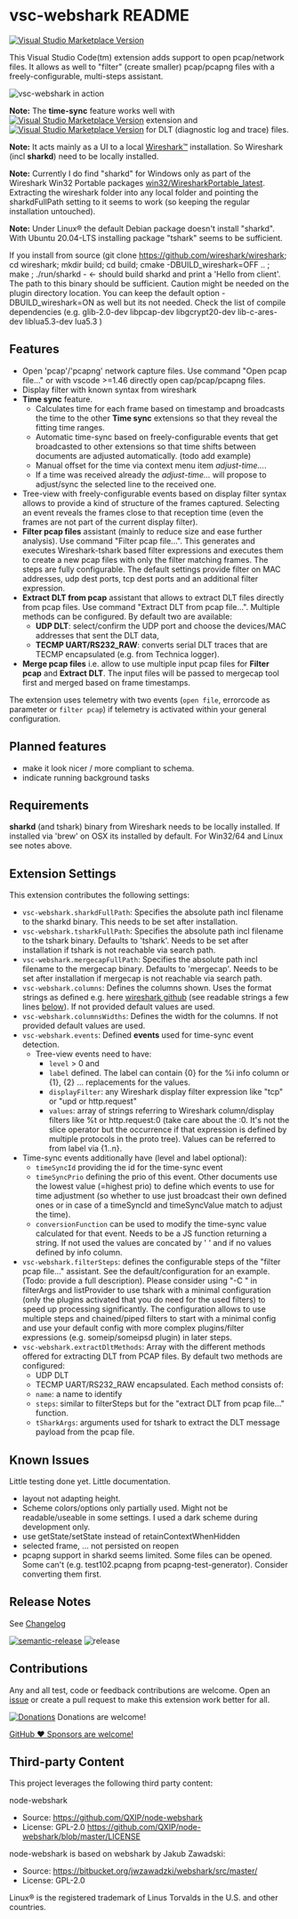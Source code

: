# vsc-webshark README

[![Visual Studio Marketplace Version](https://img.shields.io/visual-studio-marketplace/v/mbehr1.vsc-webshark?color=green&label=vsc-webshark&logo=visual-studio-code)](https://marketplace.visualstudio.com/items?itemName=mbehr1.vsc-webshark)

This Visual Studio Code(tm) extension adds support to open pcap/network files. It allows as well to "filter" (create smaller) pcap/pcapng files with a freely-configurable, multi-steps assistant.

![vsc-webshark in action](https://github.com/mbehr1/vsc-webshark/raw/master/images/vsc-webshark_1.png)

**Note:** The **time-sync** feature works well with [![Visual Studio Marketplace Version](https://img.shields.io/visual-studio-marketplace/v/mbehr1.smart-log?color=green&label=smart-log&logo=visual-studio-code)](https://marketplace.visualstudio.com/items?itemName=mbehr1.smart-log) extension and [![Visual Studio Marketplace Version](https://img.shields.io/visual-studio-marketplace/v/mbehr1.dlt-logs?color=green&label=dlt-logs&logo=visual-studio-code)](https://marketplace.visualstudio.com/items?itemName=mbehr1.dlt-logs) for DLT (diagnostic log and trace) files.

**Note:** It acts mainly as a UI to a local [Wireshark&trade;](https://www.wireshark.org) installation. So Wireshark (incl **sharkd**) need to be locally installed.

**Note:** Currently I do find "sharkd" for Windows only as part of the Wireshark Win32 Portable packages [win32/WiresharkPortable_latest](https://wireshark.org/download/win32/WiresharkPortable_latest.paf.exe). Extracting the wireshark folder into any local folder and pointing the sharkdFullPath setting to it seems to work (so keeping the regular installation untouched).

**Note:** Under Linux&reg; the default Debian package doesn't install "sharkd". 
With Ubuntu 20.04-LTS installing package "tshark" seems to be sufficient.

If you install from source (git clone https://github.com/wireshark/wireshark; cd wireshark; mkdir build; cd build; cmake -DBUILD_wireshark=OFF .. ; make ; ./run/sharkd -   <- should build sharkd and print a 'Hello from client'. The path to this binary should be sufficient. Caution might be needed on the plugin directory location. You can keep the default option -DBUILD_wireshark=ON as well but its not needed. Check the list of compile dependencies (e.g. glib-2.0-dev libpcap-dev libgcrypt20-dev lib-c-ares-dev liblua5.3-dev lua5.3 )

## Features

- Open 'pcap'/'pcapng' network capture files. Use command "Open pcap file..." or with vscode >=1.46 directly open cap/pcap/pcapng files.
- Display filter with known syntax from wireshark
- **Time sync** feature.
  - Calculates time for each frame based on timestamp and broadcasts the time to the other **Time sync** extensions so that they reveal the fitting time ranges.
  - Automatic time-sync based on freely-configurable events that get broadcasted to other extensions so that time shifts between documents are adjusted automatically. (todo add example)
  - Manual offset for the time via context menu item *adjust-time...*.
  - If a time was received already the *adjust-time...* will propose to adjust/sync the selected line to the received one.
- Tree-view with freely-configurable events based on display filter syntax allows to provide a kind of structure of the frames captured. Selecting an event reveals the frames close to that reception time (even the frames are not part of the current display filter).
- **Filter pcap files** assistant (mainly to reduce size and ease further analysis). Use command "Filter pcap file...". This generates and executes Wireshark-tshark based filter expressions and executes them to create a new pcap files with only the filter matching frames. The steps are fully configurable. The default settings provide filter on MAC addresses, udp dest ports, tcp dest ports and an additional filter expression.
- **Extract DLT from pcap** assistant that allows to extract DLT files directly from pcap files. Use command "Extract DLT from pcap file...". Multiple methods can be configured. By default two are available: 
  - **UDP DLT**: select/confirm the UDP port and choose the devices/MAC addresses that sent the DLT data,
  - **TECMP UART/RS232_RAW**: converts serial DLT traces that are TECMP encapsulated (e.g. from Technica logger).
- **Merge pcap files** i.e. allow to use multiple input pcap files for **Filter pcap** and **Extract DLT**. The input files will be passed to mergecap tool first and merged based on frame timestamps.

The extension uses telemetry with two events (`open file`, errorcode as parameter or `filter pcap`) if telemetry is activated within your general configuration.

## Planned features

- make it look nicer / more compliant to schema.
- indicate running background tasks

## Requirements

**sharkd** (and tshark) binary from Wireshark needs to be locally installed. If installed via 'brew' on OSX its installed by default. For Win32/64 and Linux see notes above.

## Extension Settings

This extension contributes the following settings:

* `vsc-webshark.sharkdFullPath`: Specifies the absolute path incl filename to the sharkd binary. This needs to be set after installation.
* `vsc-webshark.tsharkFullPath`: Specifies the absolute path incl filename to the tshark binary. Defaults to 'tshark'. Needs to be set after installation if tshark is not reachable via search path.
* `vsc-webshark.mergecapFullPath`: Specifies the absolute path incl filename to the mergecap binary. Defaults to 'mergecap'. Needs to be set after installation if mergecap is not reachable via search path.
* `vsc-webshark.columns`: Defines the columns shown. Uses the format strings as defined e.g. here [wireshark github](https://github.com/wireshark/wireshark/blob/66accecf3e8530647937b094fb3c9a3b93dfa28e/epan/column.c#L33) (see readable strings a few lines [below](https://github.com/wireshark/wireshark/blob/66accecf3e8530647937b094fb3c9a3b93dfa28e/epan/column.c#L120)). If not provided default values are used.
* `vsc-webshark.columnsWidths`: Defines the width for the columns. If not provided default values are used.
* `vsc-webshark.events`: Defined **events** used for time-sync event detection.
  * Tree-view events need to have:
    * `level` > 0 and
    * `label` defined. The label can contain {0} for the %i info column or {1}, {2} ... replacements for the values. 
    * `displayFilter`: any Wireshark display filter expression like "tcp" or "upd or http.request"
    * `values`: array of strings referring to Wireshark column/display filters like %t or http.request:0 (take care about the :0. It's not the slice operator but the occurrence if that expression is defined by multiple protocols in the proto tree). Values can be referred to from label via {1..n}.
* Time-sync events additionally have (level and label optional):
  * `timeSyncId` providing the id for the time-sync event
  * `timeSyncPrio` defining the prio of this event. Other documents use the lowest value (=highest prio) to define which events to use for time adjustment (so whether to use just broadcast their own defined ones or in case of a timeSyncId and timeSyncValue match to adjust the time).
  * `conversionFunction` can be used to modify the time-sync value calculated for that event. Needs to be a JS function returning a string. If not used the values are concated by ' ' and if no values defined by info column.
* `vsc-webshark.filterSteps`: defines the configurable steps of the "filter pcap file..." assistant. See the default/configuration for an example. (Todo: provide a full description). Please consider using "-C <config-name>" in filterArgs and listProvider to use tshark with a minimal configuration (only the plugins activated that you do need for the used filters) to speed up processing significantly. The configuration allows to use multiple steps and chained/piped filters to start with a minimal config and use your default config with more complex plugins/filter expressions (e.g. someip/someipsd plugin) in later steps.
* `vsc-webshark.extractDltMethods`: Array with the different methods offered for extracting DLT from PCAP files. By default two methods are configured:
  * UDP DLT
  * TECMP UART/RS232_RAW encapsulated.
  Each method consists of: 
  * `name`: a name to identify
  * `steps`: similar to filterSteps but for the "extract DLT from pcap file..." function.
  * `tSharkArgs`: arguments used for tshark to extract the DLT message payload from the pcap file.


## Known Issues

Little testing done yet.
Little documentation.

* layout not adapting height.
* Scheme colors/options only partially used. Might not be readable/useable in some settings. I used a dark scheme during development only.
* use getState/setState instead of retainContextWhenHidden
* selected frame, ... not persisted on reopen
* pcapng support in sharkd seems limited. Some files can be opened. Some can't (e.g. test102.pcapng from pcapng-test-generator). Consider converting them first.

## Release Notes

See [Changelog](./CHANGELOG.md)

[![semantic-release](https://img.shields.io/badge/%20%20%F0%9F%93%A6%F0%9F%9A%80-semantic--release-e10079.svg)](https://github.com/semantic-release/semantic-release)
![release](https://github.com/mbehr1/vsc-webshark/workflows/Semantic%20Release%20and%20Publish/badge.svg)

## Contributions

Any and all test, code or feedback contributions are welcome.
Open an [issue](https://github.com/mbehr1/vsc-webshark/issues) or create a pull request to make this extension work better for all.

[![Donations](https://www.paypalobjects.com/en_US/DK/i/btn/btn_donateCC_LG.gif)](https://www.paypal.com/cgi-bin/webscr?cmd=_s-xclick&hosted_button_id=2ZNMJP5P43QQN&source=url) Donations are welcome!

[GitHub ♥︎ Sponsors are welcome!](https://github.com/sponsors/mbehr1)

## Third-party Content

This project leverages the following third party content:

node-webshark
 - Source: https://github.com/QXIP/node-webshark
 - License: GPL-2.0 https://github.com/QXIP/node-webshark/blob/master/LICENSE 

 node-webshark is based on webshark by Jakub Zawadski:
 - Source: https://bitbucket.org/jwzawadzki/webshark/src/master/ 
 - License: GPL-2.0

Linux&reg; is the registered trademark of Linus Torvalds in the U.S. and other countries.
